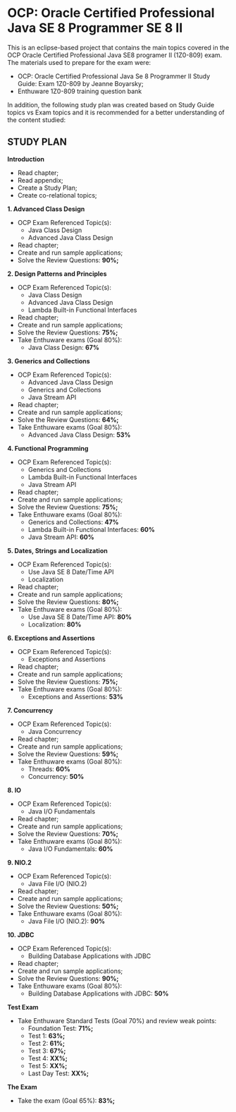 OCP: Oracle Certified Professional Java SE 8 Programmer SE 8 II
===============================================================

This is an eclipse-based project that contains the main topics covered in the OCP Oracle Certified Professional Java SE8 programer II (1Z0-809) exam. The materials used to prepare for the exam were:

 - OCP: Oracle Certified Professional Java Se 8 Programmer II Study Guide: Exam 1Z0-809 by Jeanne Boyarsky;
 - Enthuware 1Z0-809 training question bank

In addition, the following study plan was created based on Study Guide topics vs Exam topics and it is recommended for a better understanding of the content studied:

STUDY PLAN
----------

**Introduction**

 - Read chapter;
 - Read appendix;
 - Create a Study Plan;
 - Create co-relational topics;

**1. Advanced Class Design**

 - OCP Exam Referenced Topic(s):
    - Java Class Design
    - Advanced Java Class Design
 - Read chapter;
 - Create and run sample applications;
 - Solve the Review Questions: **90%;**

**2. Design Patterns and Principles**

 - OCP Exam Referenced Topic(s):
    - Java Class Design
    - Advanced Java Class Design
    - Lambda Built-in Functional Interfaces
 - Read chapter;
 - Create and run sample applications;
 - Solve the Review Questions: **75%;**
 - Take Enthuware exams (Goal 80%):
    - Java Class Design: **67%**

**3. Generics and Collections**

 - OCP Exam Referenced Topic(s):
    - Advanced Java Class Design
    - Generics and Collections
    - Java Stream API
 - Read chapter;
 - Create and run sample applications;
 - Solve the Review Questions: **64%;**
 - Take Enthuware exams (Goal 80%):
    - Advanced Java Class Design: **53%**

**4. Functional Programming**

 - OCP Exam Referenced Topic(s):
    - Generics and Collections
    - Lambda Built-in Functional Interfaces
    - Java Stream API
 - Read chapter;
 - Create and run sample applications;
 - Solve the Review Questions: **75%;**
 - Take Enthuware exams (Goal 80%):
    - Generics and Collections: **47%**
    - Lambda Built-in Functional Interfaces: **60%**
    - Java Stream API: **60%**

**5. Dates, Strings and Localization**

 - OCP Exam Referenced Topic(s):
    - Use Java SE 8 Date/Time API
    - Localization
 - Read chapter;
 - Create and run sample applications;
 - Solve the Review Questions: **80%;**
 - Take Enthuware exams (Goal 80%):
    - Use Java SE 8 Date/Time API: **80%**
    - Localization: **80%**

**6. Exceptions and Assertions**

 - OCP Exam Referenced Topic(s):
    - Exceptions and Assertions
 - Read chapter;
 - Create and run sample applications;
 - Solve the Review Questions: **75%;**
 - Take Enthuware exams (Goal 80%):
    - Exceptions and Assertions: **53%**

**7. Concurrency**

 - OCP Exam Referenced Topic(s):
    - Java Concurrency
 - Read chapter;
 - Create and run sample applications;
 - Solve the Review Questions: **59%;**
 - Take Enthuware exams (Goal 80%):
    - Threads: **60%**
    - Concurrency: **50%**

**8. IO**

 - OCP Exam Referenced Topic(s):
    - Java I/O Fundamentals
 - Read chapter;
 - Create and run sample applications;
 - Solve the Review Questions: **70%;**
 - Take Enthuware exams (Goal 80%):
    - Java I/O Fundamentals: **60%**

**9. NIO.2**

 - OCP Exam Referenced Topic(s):
    - Java File I/O (NIO.2)
 - Read chapter;
 - Create and run sample applications;
 - Solve the Review Questions: **50%;**
 - Take Enthuware exams (Goal 80%):
    - Java File I/O (NIO.2): **90%**

**10. JDBC**

 - OCP Exam Referenced Topic(s):
    - Building Database Applications with JDBC
 - Read chapter;
 - Create and run sample applications;
 - Solve the Review Questions: **90%;**
 - Take Enthuware exams (Goal 80%):
    - Building Database Applications with JDBC: **50%**

**Test Exam**

 - Take Enthuware Standard Tests (Goal 70%) and review weak points:
    - Foundation Test: **71%;**
    - Test 1: **63%;**
    - Test 2: **61%;**
    - Test 3: **67%;**
    - Test 4: **XX%;**
    - Test 5: **XX%;**
    - Last Day Test: **XX%;**

**The Exam**

 - Take the exam (Goal 65%): **83%;**
